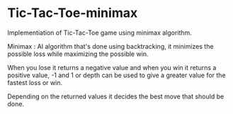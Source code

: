 # Tic-Tac-Toe-minimax
Implementiation of Tic-Tac-Toe game using minimax algorithm.

Minimax : AI algorithm that's done using backtracking, it minimizes the possible loss while maximizing the possible win.

When you lose it returns a negative value and when you win it returns a positive value, -1 and 1 or depth can be used to give a greater value for the fastest loss or win.

Depending on the returned values it decides the best move that should be done.
